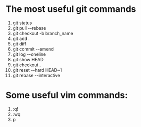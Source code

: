 # The most useful git commands
1. git status
2. git pull --rebase
3. git checkout -b branch_name
4. git add .
5. git diff
6. git commit --amend
7. git log --oneline
8. git show HEAD
9. git checkout .
10. git reset --hard HEAD~1
11. git rebase --interactive

# Some useful vim commands:
1. :q!
2. :wq
2. p

